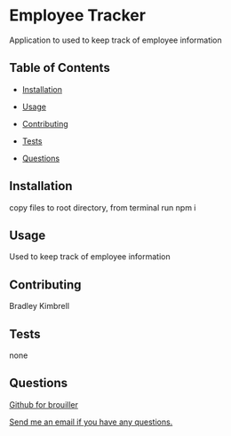 # Employee Tracker



Application to used to keep track of employee information

## Table of Contents

- [Installation](#installation)

- [Usage](#usage)

- [Contributing](#contributing)

- [Tests](#tests)

- [Questions](#questions)


## Installation

copy files to root directory, from terminal run npm i

## Usage

Used to keep track of employee information

## Contributing

Bradley Kimbrell

## Tests

none

## Questions

<a href="https://github.com/brouiller">Github for brouiller</a>

<a href="mailto:bradley.kimbrell@gmail.com">Send me an email if you have any questions.</a>

